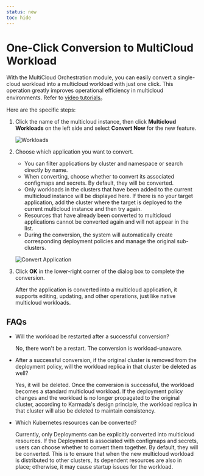 ```yaml
---
status: new
toc: hide
---
```


# One-Click Conversion to MultiCloud Workload

With the MultiCloud Orchestration module, you can easily convert a single-cloud workload into a multicloud workload with just one click. This operation greatly improves operational efficiency in multicloud environments.
Refer to [video tutorials](../../videos/use-cases.md)。

Here are the specific steps:

1. Click the name of the multicloud instance, then click __Multicloud Workloads__ on the left side and select __Convert Now__ for the new feature.

    ![Workloads](https://docs.daocloud.io/daocloud-docs-images/docs/en/docs/kairship/images/promote01.png)

2. Choose which application you want to convert.

    - You can filter applications by cluster and namespace or search directly by name.
    - When converting, choose whether to convert its associated configmaps and secrets. By default, they will be converted.
    - Only workloads in the clusters that have been added to the current multicloud instance will be displayed here. If there is no your target application, add the cluster where the target is deployed to the current multicloud instance and then try again.
    - Resources that have already been converted to multicloud applications cannot be converted again and will not appear in the list.
    - During the conversion, the system will automatically create corresponding deployment policies and manage the original sub-clusters.

    ![Convert Application](https://docs.daocloud.io/daocloud-docs-images/docs/en/docs/kairship/images/promote02.png)

3. Click __OK__ in the lower-right corner of the dialog box to complete the conversion.

    After the application is converted into a multicloud application, it supports editing, updating, and other operations, just like native multicloud workloads.

## FAQs

- Will the workload be restarted after a successful conversion?

    No, there won't be a restart. The conversion is workload-unaware.

- After a successful conversion, if the original cluster is removed from the deployment policy, will the workload replica in that cluster be deleted as well?

    Yes, it will be deleted. Once the conversion is successful, the workload becomes a standard multicloud workload. If the deployment policy changes and the workload is no longer propagated to the original cluster, according to Karmada's design principle, the workload replica in that cluster will also be deleted to maintain consistency.

- Which Kubernetes resources can be converted?

    Currently, only Deployments can be explicitly converted into multicloud resources. If the Deployment is associated with configmaps and secrets, users can choose whether to convert them together. By default, they will be converted. This is to ensure that when the new multicloud workload is distributed to other clusters, its dependent resources are also in place; otherwise, it may cause startup issues for the workload.
